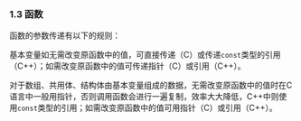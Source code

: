 ### 1.3 函数

函数的参数传递有以下的规则：

基本变量如无需改变原函数中的值，可直接传递（C）或传递`const`类型的引用（C++）；如需改变原函数中的值可传递指针（C）或引用（C++）。

对于数组、共用体、结构体由基本变量组成的数据，无需改变原函数中的值时在C语言中一般用指针，否则调用函数会进行一遍复制，效率大大降低，C++中则使用`const`类型的引用；如需改变原函数中的值可用指针（C）或引用（C++）。

